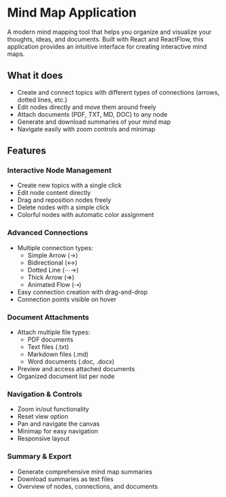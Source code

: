 # Mind Map Application

A modern mind mapping tool that helps you organize and visualize your thoughts, ideas, and documents. Built with React and ReactFlow, this application provides an intuitive interface for creating interactive mind maps.

## What it does

- Create and connect topics with different types of connections (arrows, dotted lines, etc.)
- Edit nodes directly and move them around freely
- Attach documents (PDF, TXT, MD, DOC) to any node
- Generate and download summaries of your mind map
- Navigate easily with zoom controls and minimap

## Features

### Interactive Node Management
- Create new topics with a single click
- Edit node content directly
- Drag and reposition nodes freely
- Delete nodes with a simple click
- Colorful nodes with automatic color assignment

### Advanced Connections
- Multiple connection types:
  - Simple Arrow (→)
  - Bidirectional (↔)
  - Dotted Line (⋯→)
  - Thick Arrow (⇒)
  - Animated Flow (⇢)
- Easy connection creation with drag-and-drop
- Connection points visible on hover

### Document Attachments
- Attach multiple file types:
  - PDF documents
  - Text files (.txt)
  - Markdown files (.md)
  - Word documents (.doc, .docx)
- Preview and access attached documents
- Organized document list per node

### Navigation & Controls
- Zoom in/out functionality
- Reset view option
- Pan and navigate the canvas
- Minimap for easy navigation
- Responsive layout

### Summary & Export
- Generate comprehensive mind map summaries
- Download summaries as text files
- Overview of nodes, connections, and documents